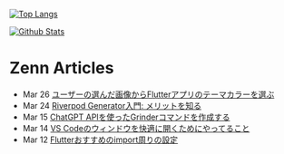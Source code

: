 [![Top Langs](https://github-readme-stats.vercel.app/api/top-langs?username=K9i-0&langs_count=8&layout=compact)](https://github.com/anuraghazra/github-readme-stats)

[![Github Stats](https://github-readme-stats.vercel.app/api?username=K9i-0&count_private=true&show_icons=true)](https://github.com/anuraghazra/github-readme-stats)

# Zenn Articles

<!-- profile updater begin: zenn -->
- Mar 26 [ユーザーの選んだ画像からFlutterアプリのテーマカラーを選ぶ](https://zenn.dev/k9i/articles/1ab92bf16a11f2)
- Mar 24 [Riverpod Generator入門: メリットを知る](https://zenn.dev/k9i/articles/2159e248505f60)
- Mar 15 [ChatGPT APIを使ったGrinderコマンドを作成する](https://zenn.dev/k9i/articles/46a1e23fb734ba)
- Mar 14 [VS Codeのウィンドウを快適に開くためにやってること](https://zenn.dev/k9i/articles/ddb81c1702a05c)
- Mar 12 [Flutterおすすめのimport周りの設定](https://zenn.dev/k9i/articles/34dab7d09b29a1)
<!-- profile updater end: zenn -->

<!--
**K9i-0/K9i-0** is a ✨ _special_ ✨ repository because its `README.md` (this file) appears on your GitHub profile.

Here are some ideas to get you started:

- 🔭 I’m currently working on ...
- 🌱 I’m currently learning ...
- 👯 I’m looking to collaborate on ...
- 🤔 I’m looking for help with ...
- 💬 Ask me about ...
- 📫 How to reach me: ...
- 😄 Pronouns: ...
- ⚡ Fun fact: ...
-->
